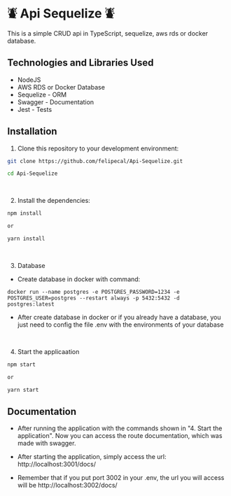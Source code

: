 # ⛇ Api Sequelize ⛇

This is a simple CRUD api in TypeScript, sequelize, aws rds or docker database.

## Technologies and Libraries Used

- NodeJS
- AWS RDS or Docker Database
- Sequelize - ORM
- Swagger - Documentation
- Jest - Tests

## Installation

1. Clone this repository to your development environment:

```bash
git clone https://github.com/felipecal/Api-Sequelize.git

cd Api-Sequelize
```

<br>

2. Install the dependencies:

```bash
npm install

or

yarn install
```

<br>

3. Database

- Create database in docker with command:

```
docker run --name postgres -e POSTGRES_PASSWORD=1234 -e POSTGRES_USER=postgres --restart always -p 5432:5432 -d postgres:latest
```

- After create database in docker or if you already have a database, you just need to config the file .env with the environments of your database

<br>

4. Start the applicaation

```bash
npm start

or

yarn start

```


## Documentation

- After running the application with the commands shown in "4. Start the application". Now you can access the route documentation, which was made with swagger.

- After starting the application, simply access the url: http://localhost:3001/docs/

- Remember that if you put port 3002 in your .env, the url you will access will be http://localhost:3002/docs/